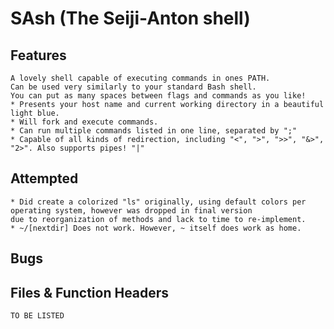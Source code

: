 # SAsh (The Seiji-Anton shell)

## Features
    A lovely shell capable of executing commands in ones PATH.
    Can be used very similarly to your standard Bash shell.
    You can put as many spaces between flags and commands as you like!
    * Presents your host name and current working directory in a beautiful light blue.
    * Will fork and execute commands.
    * Can run multiple commands listed in one line, separated by ";"
    * Capable of all kinds of redirection, including "<", ">", ">>", "&>", "2>". Also supports pipes! "|"

## Attempted
    * Did create a colorized "ls" originally, using default colors per operating system, however was dropped in final version
    due to reorganization of methods and lack to time to re-implement.
    * ~/[nextdir] Does not work. However, ~ itself does work as home.

## Bugs

## Files & Function Headers
    TO BE LISTED
